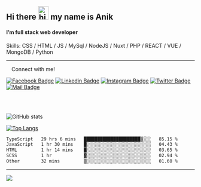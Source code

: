 ## Hi there <img src="https://user-images.githubusercontent.com/1303154/88677602-1635ba80-d120-11ea-84d8-d263ba5fc3c0.gif" width="28px" height="36" alt="hi"> my name is Anik

#### I’m full stack web developer

Skills:  CSS / HTML / JS / MySql / NodeJS / Nuxt / PHP / REACT / VUE / MongoDB / Python


---

&emsp;Connect with me!

<a href="https://www.facebook.com/anik.aritro" target="_blank">![Facebook Badge](https://img.shields.io/badge/Facebook-1877F2?style=for-the-badge&logo=facebook&logoColor=white)</a> [![Linkedin Badge](https://img.shields.io/badge/LinkedIn-0077B5?style=for-the-badge&logo=linkedin&logoColor=white)](https://www.linkedin.com/in/dev-anik) [![Instagram Badge](https://img.shields.io/badge/Instagram-E4405F?style=for-the-badge&logo=instagram&logoColor=white)](https://www.instagram.com/aritro.anik) [![Twitter Badge](https://img.shields.io/badge/Twitter-1DA1F2?style=for-the-badge&logo=twitter&logoColor=white)](https://twitter.com/AritroAnik) [![Mail Badge](https://img.shields.io/badge/Gmail-D14836?style=for-the-badge&logo=gmail&logoColor=white)](mailto:anik.wdev@gmail.com)

</br>
</br>


![GitHub stats](https://github-readme-stats.vercel.app/api?username=anikh21&show_icons=true&theme=monokai)

[![Top Langs](https://github-readme-stats.vercel.app/api/top-langs/?username=anikh21&layout=compact&theme=monokai)](https://github.com/anikh21)

<!--START_SECTION:waka-->

```txt
TypeScript   29 hrs 6 mins   █████████████████████▒░░░   85.15 %
JavaScript   1 hr 30 mins    █░░░░░░░░░░░░░░░░░░░░░░░░   04.43 %
HTML         1 hr 14 mins    █░░░░░░░░░░░░░░░░░░░░░░░░   03.65 %
SCSS         1 hr            ▓░░░░░░░░░░░░░░░░░░░░░░░░   02.94 %
Other        32 mins         ▒░░░░░░░░░░░░░░░░░░░░░░░░   01.60 %
```

<!--END_SECTION:waka-->
---

![](https://komarev.com/ghpvc/?username=anikh21)  
